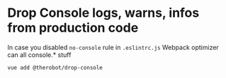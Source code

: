 # Drop Console logs, warns, infos from production code

In case you disabled `no-console` rule in `.eslintrc.js`
Webpack optimizer can all console.* stuff

`vue add @therobot/drop-console`